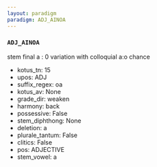 ```yaml
---
layout: paradigm
paradigm: ADJ_AINOA
---
```

### ` ADJ_AINOA `

stem final a : 0 variation with colloquial a:o chance
* kotus_tn: 15
* upos: ADJ
* suffix_regex: oa
* kotus_av: None
* grade_dir: weaken
* harmony: back
* possessive: False
* stem_diphthong: None
* deletion: a
* plurale_tantum: False
* clitics: False
* pos: ADJECTIVE
* stem_vowel: a
